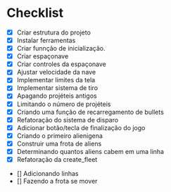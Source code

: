 # Checklist

 - [x] Criar estrutura do projeto
 - [x] Instalar ferramentas
 - [x] Criar funnção de inicialização.
 - [x] Criar espaçonave
 - [x] Criar controles da espaçonave
 - [x] Ajustar velocidade da nave
 - [x] Implementar limites da tela
 - [x] Implementar sistema de tiro
 - [x] Apagando projéteis antigos
 - [x] Limitando o número de projéteis
 - [x] Criando uma função de recarregamento de bullets
 - [x] Refatoração do sistema de disparo
 - [x] Adicionar botão/tecla de finalização do jogo
 - [x] Criando o primeiro alienigena
 - [x] Construir uma frota de aliens
 - [x] Determinando quantos aliens cabem em uma linha
 - [x] Refatoração da create_fleet
 - [] Adicionando linhas
 - [] Fazendo a frota se mover
 